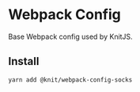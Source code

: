 # Webpack Config

Base Webpack config used by KnitJS.

## Install

```
yarn add @knit/webpack-config-socks
```
